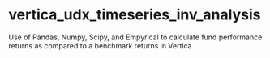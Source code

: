 # vertica_udx_timeseries_inv_analysis
Use of Pandas, Numpy, Scipy, and Empyrical to calculate fund performance returns as compared to a benchmark returns in Vertica

